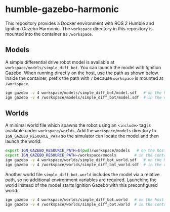 # humble-gazebo-harmonic

This repository provides a Docker environment with ROS 2 Humble and Ignition Gazebo Harmonic.
The `workspace` directory in this repository is mounted into the container as `/workspace`.

## Models

A simple differential drive robot model is available at `workspace/models/simple_diff_bot`.
You can launch the model with Ignition Gazebo. When running directly on the host, use the path as shown below. Inside the container, prefix the path with `/` because `workspace` is mounted at `/workspace`.

```bash
ign gazebo -v 4 workspace/models/simple_diff_bot/model.sdf   # on the host
ign gazebo -v 4 /workspace/models/simple_diff_bot/model.sdf  # in the container
```

## Worlds

A minimal world file which spawns the robot using an `<include>` tag is available under `workspace/worlds`.
Add the `workspace/models` directory to `IGN_GAZEBO_RESOURCE_PATH` so the simulator can locate the model and then launch the world:

```bash
export IGN_GAZEBO_RESOURCE_PATH=$(pwd)/workspace/models   # on the host
export IGN_GAZEBO_RESOURCE_PATH=/workspace/models        # in the container
ign gazebo -v 4 workspace/worlds/simple_diff_bot_world.sdf   # on the host
ign gazebo -v 4 /workspace/worlds/simple_diff_bot_world.sdf  # in the container
```

Another world file `simple_diff_bot.world` includes the model via a relative path, so no additional environment variables are required. Launching the world instead of the model starts Ignition Gazebo with this preconfigured world:

```bash
ign gazebo -v 4 workspace/worlds/simple_diff_bot.world   # on the host
ign gazebo -v 4 /workspace/worlds/simple_diff_bot.world  # in the container
```
